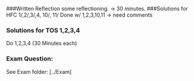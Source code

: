 ###Written Reflection
some reflectioning. -> 30 minutes. 
###Solutions for HFC 1/,2/,3/,4, 10/, 11/
Done w/ 1,2,3,10,11 -> need comments

### Solutions for TOS 1,2,3,4
Do 1,2,3,4 (30 Minutes each)

### Exam Question:

See Exam folder: 
[../Exam]
